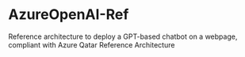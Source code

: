# AzureOpenAI-Ref
Reference architecture to deploy a GPT-based chatbot on a webpage, compliant with Azure Qatar Reference Architecture
